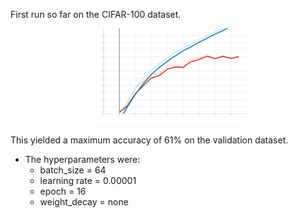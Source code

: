 First run so far on the CIFAR-100 dataset.
<div style="width: 50%; margin: 0 auto;">
    <img src="Accuracy.svg" alt="Accuracy of training set and validation set" width="400"/>
</div>

This yielded a maximum accuracy of 61% on the validation dataset.
- The hyperparameters were:
    - batch_size = 64
    - learning rate = 0.00001
    - epoch = 16
    - weight_decay = none
